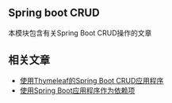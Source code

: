 ## Spring boot CRUD

本模块包含有关Spring Boot CRUD操作的文章

## 相关文章

+ [使用Thymeleaf的Spring Boot CRUD应用程序](http://tu-yucheng.github.io/springboot/2023/05/11/spring-boot-crud-thymeleaf.html)
+ [使用Spring Boot应用程序作为依赖项](http://tu-yucheng.github.io/springboot/2023/05/11/spring-boot-dependency.html)